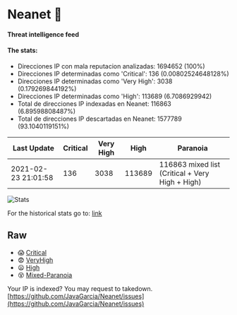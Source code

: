 # Neanet :hocho:
#### Threat intelligence feed
#### The stats:

- Direcciones IP con mala reputacion analizadas: 1694652 (100%)
- Direcciones IP determinadas como 'Critical':  136 (0.00802524648128%)
- Direcciones IP determinadas como 'Very High':  3038 (0.179269844192%)
- Direcciones IP determinadas como 'High':  113689 (6.7086929942)
- Total de direcciones IP indexadas en Neanet:  116863 (6.89598808487%)
- Total de direcciones IP descartadas en Neanet:  1577789 (93.1040119151%)

| Last Update | Critical | Very High | High | Paranoia |
| --- | --- | --- | --- | --- |
| 2021-02-23 21:01:58 | 136 | 3038 | 113689 | 116863 mixed list (Critical + Very High + High)|

![Stats](https://docs.google.com/spreadsheets/d/e/2PACX-1vSnaNMIXVabIpDJjufMlzH7poXnshF3mgd8Is1g9ytUEzVsP5my4Trn8f-xkoLLQ38xpL3HtmUexLo6/pubchart?oid=501124687&format=image)

For the historical stats go to: [link](/stats.csv)
## Raw
- :scream: [Critical](https://raw.githubusercontent.com/JavaGarcia/Neanet/master/blacklists/neanet_critical.txt)
- :fearful: [VeryHigh](https://raw.githubusercontent.com/JavaGarcia/Neanet/master/blacklists/neanet_veryHigh.txtt)
- :frowning: [High](https://raw.githubusercontent.com/JavaGarcia/Neanet/master/blacklists/neanet_high.txt)
- :dizzy_face: [Mixed-Paranoia](https://raw.githubusercontent.com/JavaGarcia/Neanet/master/blacklists/neanet_all.txt)


Your IP is indexed? You may request to takedown. [https://github.com/JavaGarcia/Neanet/issues](https://github.com/JavaGarcia/Neanet/issues)





























































































































































































































































































































































































































































































































































































































































































































































































































































































































































































































































































































































































































































































































































































































































































































































































































































































































































































































































































































































































































































































































































































































































































































































































































































































































































































































































































































































































































































































































































































































































































































































































































































































































































































































































































































































































































































































































































































































































































































































































































































































































































































































































































































































































































































































































































































